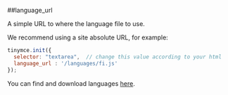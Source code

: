 ##language_url

A simple URL to where the language file to use.

We recommend using a site absolute URL, for example:

```js
tinymce.init({
  selector: "textarea",  // change this value according to your html
  language_url : '/languages/fi.js'
});
```

You can find and download languages [here](http://www.tinymce.com/i18n/).
